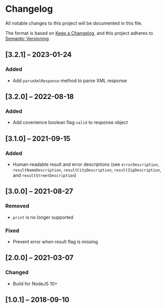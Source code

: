 # Changelog

All notable changes to this project will be documented in this file.

The format is based on [Keep a Changelog](https://keepachangelog.com/en/1.0.0/),
and this project adheres to [Semantic Versioning](https://semver.org/spec/v2.0.0.html).

## [3.2.1] – 2023-01-24

### Added
- Add `parseXmlResponse` method to parse XML response

## [3.2.0] – 2022-08-18

### Added
* Add covenience boolean flag `valid` to response object

## [3.1.0] – 2021-09-15

### Added
* Human-readable result and error descriptions (see `errorDescription`, `resultNameDescription`, `resultCityDescription`, `resultZipDescription`, and `resultStreetDescription`)

## [3.0.0] – 2021-08-27

### Removed
* `print` is no longer supported

### Fixed
* Prevent error when result flag is missing

## [2.0.0] – 2021-03-07

### Changed
* Build for NodeJS 10+

## [1.0.1] – 2018-09-10
